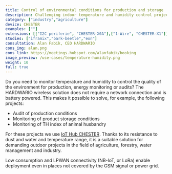 ```yaml
---
title: Control of environmental conditions for production and storage
description: Challenging indoor temperature and humidity control projects, especially in agriculture and industry for onlie responses and audits.
category: ["industry","agriculture"]
device: CHESTER
examples: [""]
extensions: [["I2C periferie", "CHESTER-X0A"],["1-Wire", "CHESTER-X1"]]
studies: ["iframix","bark-beetle","eon"]
consultation: Alan Fabik, CEO HARDWARIO
cons_img: alan.png
cons_link: https://meetings.hubspot.com/alanfabik/booking
image_preview: /use-cases/temperature-humidity.png
weight: 10
full: true
---
```


Do you need to monitor temperature and humidity to control the quality of the environment for production, energy monitoring or audits? The HARDWARIO wireless solution does not require a network connection and is battery powered. This makes it possible to solve, for example, the following projects:

* Audit of production conditions
* Monitoring of product storage conditions
* Monitoring of TH index of animal husbandry

For these projects we use [IoT Hub CHESTER](/chester/). Thanks to its resistance to dust and water and temperature range, it is a suitable solution for demanding outdoor projects in the field of agriculture, forestry, water management and industry.

Low consumption and LPWAN connectivity (NB-IoT, or LoRa) enable deployment even in places not covered by the GSM signal or power grid.
